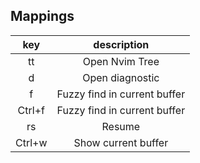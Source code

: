 ## Mappings

| key | description |
|:---:|:-----------:|
| tt |Open Nvim Tree|
|<leader>d|Open diagnostic|
|<leader>f|Fuzzy find in current buffer|
|Ctrl+f|Fuzzy find in current buffer|
|<leader>rs|Resume|
|Ctrl+w|Show current buffer|
